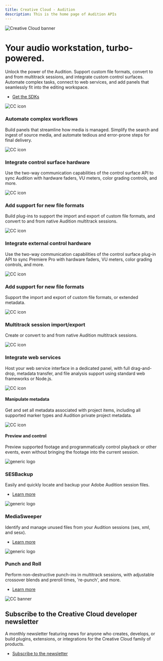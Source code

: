 ```yaml
---
title: Creative Cloud - Audition
description: This is the home page of Audition APIs 
---
```


<Hero slots="image, heading, text, buttons" variant="halfwidth" />

![Creative Cloud banner](images/cc-hero.png)

#  Your audio workstation, turbo-powered.

Unlock the power of the Audition. Support custom file formats, convert to and from multitrack sessions, and integrate custom control surfaces. Automate complex tasks, connect to web services, and add panels that seamlessly fit into the editing workspace.

* [Get the SDKs](https://console.adobe.io/downloads/au)



<TextBlock slots="image, heading, text" width="33%" theme="light" isCentered />

![CC icon](images/Smock_AssetCheck_18_N.svg)

### Automate complex workflows

Build panels that streamline how media is managed. Simplify the search and ingest of source media, and automate tedious and error-prone steps for final delivery.

<TextBlock slots="image, heading, text" width="33%" theme="light" isCentered />

![CC icon](images/Smock_FileWorkflow_18_N.svg)

### Integrate control surface hardware 

Use the two-way communication capabilities of the control surface API to sync Audition with hardware faders, VU meters, color grading controls, and more.

<TextBlock slots="image, heading, text" width="33%" theme="light" isCentered />

![CC icon](images/Smock_GearsEdit_18_N.svg)

### Add support for new file formats 

Build plug-ins to support the import and export of custom file formats, and convert to and from native Audition multitrack sessions.

<TextBlock slots="image, heading, text" width="33%" theme="dark" isCentered />

![CC icon](images/S_IlluExternalHardware_96.svg)

### Integrate external control hardware 

Use the two-way communication capabilities of the control surface plug-in API to sync Premiere Pro with hardware faders, VU meters, color grading controls, and more.


<TextBlock slots="image, heading, text" width="33%" theme="dark" isCentered />

![CC icon](images/S_IlluCustomFileFormats_96.svg)

### Add support for new file formats 

Support the import and export of custom file formats, or extended metadata.

<TextBlock slots="image, heading, text" width="33%" theme="dark" isCentered />

![CC icon](images/S_IlluMultitrack_96.svg)

### Multitrack session import/export 

Create or convert to and from native Audition multitrack sessions.

<TextBlock slots="image, heading, text" width="33%" theme="light" isCentered />

![CC icon](images/S_Illu3rdPartyWebService_96.svg)

### Integrate web services 

Host your web service interface in a dedicated panel, with full drag-and-drop, metadata transfer, and file analysis support using standard web frameworks or Node.js.


<TextBlock slots="image, heading, text" width="33%" theme="light" isCentered />

![CC icon](images/S_IlluManipulateMetadata_96.svg)

#### Manipulate metadata 

Get and set all metadata associated with project items, including all supported marker types and Audition private project metadata.

<TextBlock slots="image, heading, text" width="33%" theme="light" isCentered />

![CC icon](images/S_IlluPreviewAudio_96.svg)

#### Preview and control 

Preview supported footage and programmatically control playback or other events, even without bringing the footage into the current session.



<TextBlock slots="image, heading, text, links" width="33%" theme="dark" isCentered />

![generic logo](images/audition_showcase1.png)

### SESBackup 

Easily and quickly locate and backup your Adobe Audition session files.

* [Learn more](https://creative.adobe.com/addons/products/2953#.WTc_98m1tTY)


<TextBlock slots="image, heading, text, links" width="33%" theme="dark" isCentered />

![generic logo](images/audition_showcase2.png)

### MediaSweeper 

Identify and manage unused files from your Audition sessions (ses, xml, and sesx).

* [Learn more](https://creative.adobe.com/addons/products/3147#.WTdAqcm1tTY)



<TextBlock slots="image, heading, text, links" width="33%" theme="dark" isCentered />

![generic logo](images/audition_showcase3.png)

### Punch and Roll 

Perform non-destructive punch-ins in multitrack sessions, with adjustable crossover blends and preroll times, 're-punch', and more.

* [Learn more](https://exchange.adobe.com/addons/products/19853#.Wi4XyRNSy3U)



<SummaryBlock slots="image, heading, text, buttons" background="rgb(246, 16, 27)" />

![CC banner](images/cc-banner.png)

## Subscribe to the Creative Cloud developer newsletter 

A monthly newsletter featuring news for anyone who creates, develops, or build plugins, extensions, or integrations for the
Creative Cloud family of products.

* [Subscribe to the newsletter](https://www.adobe.com/subscription/ccdevnewsletter.html)